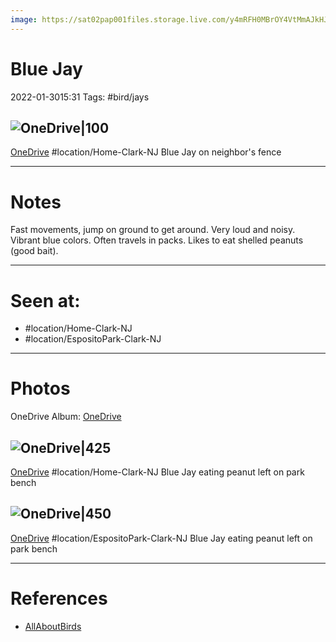 ```yaml
---
image: https://sat02pap001files.storage.live.com/y4mRFH0MBrOY4VtMmAJkHJg0Nj76ESs1DlfilNd3IvIMny5cRvmuUKXr5aQqb1S3N7sxx6m5IwGO4YPp70Kt6zKJJ_GTSNoKCXNZk_xKoLV74lHmj9tSQv3pKdSZeseoijitnHe-F9H5nzr8mmTGJZZW7RPFVBODgaTTZO7whNFsACGcSdCUQkslV6kmDTyRIQ6?width=1101&height=1101&cropmode=none
---
```


# **Blue Jay**
2022-01-3015:31
Tags: #bird/jays

## ![OneDrive|100](https://sat02pap001files.storage.live.com/y4mqFxfysK9ZQsmFza2LTaGSsJHf_yAZL83VMmSCWrmOOX4MWo-w2OtAodRhN09bENdFxqvutrq39OFCsZ0OtZL5bgeF8ESsW0Nsjx-JL_OLivFlVq-RAFe0l-OEf_yLAeqSn4smdits9PecZDNEIRVWwmAuyX7VInrQcXNowByjQ7oT1koc0cTdPD0o4bsA-IlQCbeLTHPIeazmXIsW6KQJoclElkELi84KqZsi4dJGro?encodeFailures=1&width=1339&height=893)
[OneDrive](https://1drv.ms/u/s!AvaIuMdCo_w-xk7gZ3GtJI6HA-19)
#location/Home-Clark-NJ 
Blue Jay on neighbor's fence





---------------------------------------------------------------
# **Notes**

Fast movements, jump on ground to get around. Very loud and noisy. Vibrant blue colors. Often travels in packs. Likes to eat shelled peanuts (good bait). 

---------------------------------------------------------------
# Seen at:
- #location/Home-Clark-NJ 
- #location/EspositoPark-Clark-NJ

---------------------------------------------------------------
# **Photos**
OneDrive Album: [OneDrive](https://1drv.ms/u/s!AvaIuMdCo_w-xgUzRM2QtG8_DSAW?e=fWUB4S)
## ![OneDrive|425](https://sat02pap001files.storage.live.com/y4mN-39FM1PHaS13HkJbWdIqZZvGHt90Iq3o-G5zghtNGuV7lRpP17NWojZ8vBx5PQ_ptA88_Jf8W8Xp4hsnpyLicO0Y_Xnrr07vxHMIpZ5JXi5xbagMrARVcFCodNQs_oQDc6CDJJwmA_elxjrWUHGPWfj99n_zU2DQ8JYXj0O3d0ies-JAjoXlYcCpCUFdQBPnrEWKeiqpbnDepivTtoZlptNtRCCEjIBH1VJM4-aRLw?encodeFailures=1&width=595&height=893)
[OneDrive](https://1drv.ms/u/s!AvaIuMdCo_w-xjU2-61iQqj9dMhm)
#location/Home-Clark-NJ 
Blue Jay eating peanut left on park bench



## ![OneDrive|450](https://sat02pap001files.storage.live.com/y4mabaGuzUf8P4-K4nc5YnHs1oqxb82_dW_nSvBHq8rHioD-mogX9w8vSlAjt5-3P-5nBSK0poWLbeiYvy_VusHNk7HDlWZRzcqf5ETr92U1XMvTbgkL_TRZ-cT2NvNBlhmDDHPa15594Tvg4u-3Z5_U_IqXOhhPdmOXltFyueN4-SlYfWLrY6311Apf0MkMOqs59EwGj-SBV5-WvGZLdblsSl36ZOlcQYZVUHalOGBmt0?encodeFailures=1&width=1338&height=893)
[OneDrive](https://1drv.ms/u/s!AvaIuMdCo_w-xjakdytszfKTW-nz)
#location/EspositoPark-Clark-NJ 
Blue Jay eating peanut left on park bench


---------------------------------------------------------------
# References
- [AllAboutBirds](https://www.allaboutbirds.org/guide/Blue_Jay/overview)
